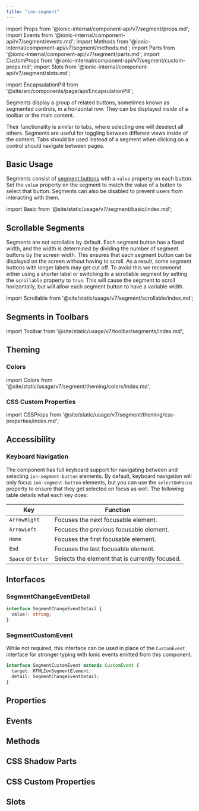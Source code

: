 ```yaml
---
title: "ion-segment"
---
```

import Props from '@ionic-internal/component-api/v7/segment/props.md';
import Events from '@ionic-internal/component-api/v7/segment/events.md';
import Methods from '@ionic-internal/component-api/v7/segment/methods.md';
import Parts from '@ionic-internal/component-api/v7/segment/parts.md';
import CustomProps from '@ionic-internal/component-api/v7/segment/custom-props.md';
import Slots from '@ionic-internal/component-api/v7/segment/slots.md';

<head>
  <title>ion-segment: API Documentation for Segmented Controls</title>
  <meta name="description" content="ion-segments display a group of related buttons—sometimes known as segmented controls. View our Segment API Documentation to learn more about usage." />
</head>

import EncapsulationPill from '@site/src/components/page/api/EncapsulationPill';

<EncapsulationPill type="shadow" />


Segments display a group of related buttons, sometimes known as segmented controls, in a horizontal row. They can be displayed inside of a toolbar or the main content.

Their functionality is similar to tabs, where selecting one will deselect all others. Segments are useful for toggling between different views inside of the content. Tabs should be used instead of a segment when clicking on a control should navigate between pages.


## Basic Usage

Segments consist of [segment buttons](./segment-button) with a `value` property on each button. Set the `value` property on the segment to match the value of a button to select that button. Segments can also be disabled to prevent users from interacting with them.

import Basic from '@site/static/usage/v7/segment/basic/index.md';

<Basic />


## Scrollable Segments

Segments are not scrollable by default. Each segment button has a fixed width, and the width is determined by dividing the number of segment buttons by the screen width. This ensures that each segment button can be displayed on the screen without having to scroll. As a result, some segment buttons with longer labels may get cut off. To avoid this we recommend either using a shorter label or switching to a scrollable segment by setting the `scrollable` property to `true`. This will cause the segment to scroll horizontally, but will allow each segment button to have a variable width.

import Scrollable from '@site/static/usage/v7/segment/scrollable/index.md';

<Scrollable />


## Segments in Toolbars

<!-- Reuse the playground from the Toolbar directory -->
import Toolbar from '@site/static/usage/v7/toolbar/segments/index.md';

<Toolbar />


## Theming

### Colors

import Colors from '@site/static/usage/v7/segment/theming/colors/index.md';

<Colors />

### CSS Custom Properties

import CSSProps from '@site/static/usage/v7/segment/theming/css-properties/index.md';

<CSSProps />


## Accessibility

### Keyboard Navigation

The component has full keyboard support for navigating between and selecting `ion-segment-button` elements. By default, keyboard navigation will only focus `ion-segment-button` elements, but you can use the `selectOnFocus` property to ensure that they get selected on focus as well. The following table details what each key does:

| Key                | Function                                                       |
| ------------------ | -------------------------------------------------------------- |
| `ArrowRight`       | Focuses the next focusable element.                            |
| `ArrowLeft`        | Focuses the previous focusable element.                        |
| `Home`             | Focuses the first focusable element.                           |
| `End`              | Focuses the last focusable element.                            |
| `Space` or `Enter` | Selects the element that is currently focused.                 |

## Interfaces

### SegmentChangeEventDetail

```typescript
interface SegmentChangeEventDetail {
  value?: string;
}
```

### SegmentCustomEvent

While not required, this interface can be used in place of the `CustomEvent` interface for stronger typing with Ionic events emitted from this component.

```typescript
interface SegmentCustomEvent extends CustomEvent {
  target: HTMLIonSegmentElement;
  detail: SegmentChangeEventDetail;
}
```


## Properties
<Props />

## Events
<Events />

## Methods
<Methods />

## CSS Shadow Parts
<Parts />

## CSS Custom Properties
<CustomProps />

## Slots
<Slots />
